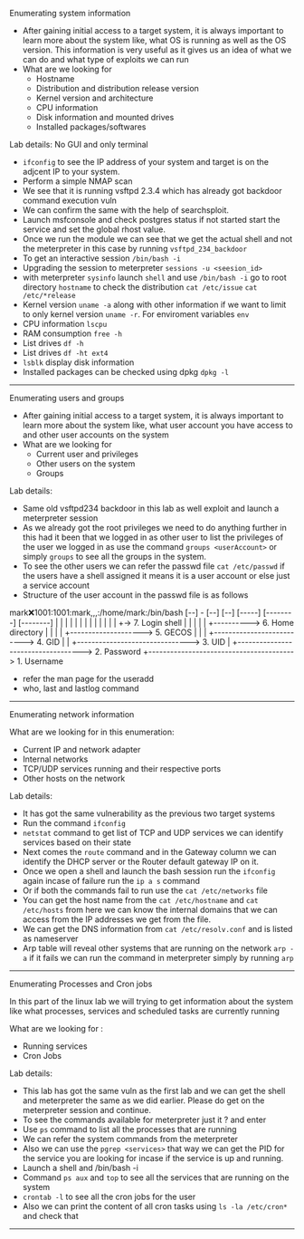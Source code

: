 Enumerating system information

- After gaining initial access to a target system, it is always important to learn more about the system like, what OS is running as well as the OS version. This information is very useful as it gives us an idea of what we can do and what type of exploits we can run
- What are we looking for 
	- Hostname
	- Distribution and distribution release version
	- Kernel version and architecture
	- CPU information
	- Disk information and mounted drives
	- Installed packages/softwares 

Lab details:
No GUI and only terminal
- `ifconfig` to see the IP address of your system and target is on the adjcent IP to your system.
- Perform a simple NMAP scan
- We see that it is running vsftpd 2.3.4 which has already got backdoor command execution vuln
- We can confirm the same with the help of searchsploit.
- Launch msfconsole and check postgres status if not started start the service and set the global rhost value.
- Once we run the module we can see that we get the actual shell and not the meterpreter in this case by running `vsftpd_234_backdoor`
- To get an interactive session `/bin/bash -i`
- Upgrading the session to meterpreter `sessions -u <seesion_id>` 
- with meterpreter `sysinfo`  launch `shell` and use `/bin/bash -i` go to root directory `hostname` to check the distribution `cat /etc/issue` `cat /etc/*release`
- Kernel version `uname -a` along with other information if we want to limit to only kernel version `uname -r`. For enviroment variables `env`
- CPU information `lscpu`
- RAM consumption `free -h`
- List drives `df -h`
- List drives `df -ht ext4` 
- `lsblk` display disk information
- Installed packages can be checked using dpkg `dpkg -l`

---

Enumerating users and groups

- After gaining initial access to a target system, it is always important to learn more about the system like, what user account you have access to and other user accounts on the system
- What are we looking for
	- Current user and privileges
	- Other users on the system
	- Groups

Lab details:
- Same old vsftpd234 backdoor in this lab as well exploit and launch a meterpreter session
- As we already got the root privileges we need to do anything further in this had it been that we logged in as other user to list the privileges of the user we logged in as use the command `groups <userAccount>` or simply `groups`  to see all the groups in the system.
- To see the other users we can refer the passwd file `cat /etc/passwd` if the users have a shell assigned it means it is a user account or else just a service account
- Structure of the user account in the passwd file is as follows

mark:x:1001:1001:mark,,,:/home/mark:/bin/bash
[--] - [--] [--] [-----] [--------] [--------]
|    |   |    |     |         |        |
|    |   |    |     |         |        +-> 7. Login shell
|    |   |    |     |         +----------> 6. Home directory
|    |   |    |     +--------------------> 5. GECOS
|    |   |    +--------------------------> 4. GID
|    |   +-------------------------------> 3. UID
|    +-----------------------------------> 2. Password
+----------------------------------------> 1. Username

- refer the man page for the useradd
- who, last and lastlog command

---

Enumerating network information

What are we looking for in this enumeration:
- Current IP and network adapter
- Internal networks
- TCP/UDP services running and their respective ports
- Other hosts on the network

Lab details:
- It has got the same vulnerability as the previous two target systems
- Run the command `ifconfig`
- `netstat` command to get list of TCP and UDP services we can identify services based on their state
- Next comes the `route` command and in the Gateway column we can identify the DHCP server or the Router default gateway IP on it.
- Once we open a shell and launch the bash session run the `ifconfig` again incase of failure run the `ip a s` command
- Or if both the commands fail to run use the `cat /etc/networks` file 
- You can get the host name from the `cat /etc/hostname` and `cat /etc/hosts` from here we can know the internal domains that we can access from the IP addresses we get from the file.
- We can get the DNS information from `cat /etc/resolv.conf` and is listed as nameserver
- Arp table will reveal other systems that are running on the network `arp -a` if it fails we can run the command in meterpreter simply by running `arp`

---

Enumerating Processes and Cron jobs

In this part of the linux lab we will trying to get information about the system like what processes, services and scheduled tasks are currently running

What are we looking for :
- Running services 
- Cron Jobs

Lab details:
- This lab has got the same vuln as the first lab and we can get the shell and meterpreter the same as we did earlier. Please do get on the meterpreter session and continue.
- To see the commands available for meterpreter just it ? and enter
- Use `ps` command to list all the processes that are running
- We can refer the system commands from the meterpreter
- Also we can use the `pgrep <services>` that way we can get the PID for the service you are looking for incase if the service is up and running.
- Launch a shell and /bin/bash -i 
- Command `ps aux` and `top` to see all the services that are running on the system
- `crontab -l` to see all the cron jobs for the user
- Also we can print the content of all cron tasks using `ls -la /etc/cron*` and check that

---

